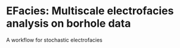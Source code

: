 # EFacies: Multiscale electrofacies analysis on borhole data

A workflow for stochastic electrofacies 
